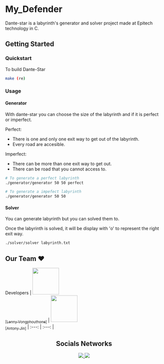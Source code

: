 # My_Defender

Dante-star is a labyrinth's generator and solver project made at Epitech technology in C.

## Getting Started

### Quickstart

To build Dante-Star

```bash
make (re)
```

### Usage

#### Generator

With dante-star you can choose the size of the labyrinth and if it is perfect or imperfect.

Perfect:
  - There is one and only one exit way to get out of the labyrinth.
  - Every road are accesible.

Imperfect:
  - There can be more than one exit way to get out.
  - There can be road that you cannot access to.

```bash
# To generate a perfect labyrinth
./generator/generator 50 50 perfect

# To generate a impefect labyrinth
./generator/generator 50 50
```
#### Solver

You can generate labyrinth but you can solved them to.

Once the labyrinth is solved, it will be display with 'o' to represent the right exit way.

```bash
./solver/solver labyrinth.txt
```

## Our Team :heart:

Developers
| [<img src="https://github.com/lennyvong.png?size=85" width=85><br><sub>[Lenny Vongphouthone]</sub>](https://github.com/lennyvong) | [<img src="https://github.com/Antonyjin.png?size=85" width=85><br><sub>[Antony Jin]</sub>](https://github.com/Antonyjin) 
| :---: | :---: |

<h2 align=center>
Socials Networks
</h2>

<p align='center'>
    <a href="https://www.linkedin.com/in/lenny-vongphouthone/">
        <img src="https://img.shields.io/badge/LinkedIn-0077B5?style=for-the-badge&logo=linkedin&logoColor=white">
    </a>
    <a href="https://www.instagram.com/lennyvong/">
        <img src="https://img.shields.io/badge/Instagram-E4405F?style=for-the-badge&logo=instagram&logoColor=white">
    </a>
</p>
